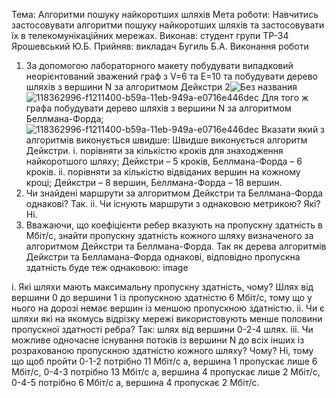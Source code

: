 Тема: Алгоритми пошуку найкоротших шляхів
Мета роботи: Навчитись застосовувати алгоритми пошуку найкоротших шляхів та застосовувати їх в телекомунікаційних мережах.
Виконав: студент групи ТР-34 Ярошевський Ю.Б.
Прийняв: викладач Бугиль Б.А.
Виконання роботи
1. За допомогою лабораторного макету побудувати випадковий неорієнтований зважений граф з V=6 та E=10 та побудувати дерево шляхів з вершини N за алгоритмом Дейкстри
2![Без названия](https://user-images.githubusercontent.com/84239051/118376285-c3a28d80-b5cf-11eb-9792-dd5613ce9db0.png)
![118362996-f1211400-b59a-11eb-949a-e0716e446dec](https://user-images.githubusercontent.com/84239051/118376295-d0bf7c80-b5cf-11eb-8700-f95c35086b01.png)
Для того ж графа побудувати дерево шляхів з вершини N за алгоритмом Беллмана-Форда;
![118362996-f1211400-b59a-11eb-949a-e0716e446dec](https://user-images.githubusercontent.com/84239051/118376299-db7a1180-b5cf-11eb-8b8f-86f644183d50.png)
 Вказати який з алгоритмів виконується швидше:
Швидше виконується алгоритм Дейкстри.
i. порівняти за кількістю кроків для знаходження найкоротшого шляху;
Дейкстри – 5 кроків, Беллмана-Форда – 6 кроків.
ii. порівняти за кількістю відвіданих вершин на кожному кроці;
Дейкстри – 8 вершин, Беллмана-Форда – 18 вершин.
4. Чи знайдені маршрути за алгоритмом Дейкстри та Беллмана-Форда однакові?
Так.
ii. Чи існують маршрути з однаковою метрикою? Які?
Ні.
5. Вважаючи, що коефіцієнти ребер вказують на пропускну здатність в Мбіт/с, знайти пропускну здатність кожного шляху визначеного за алгоритмом Дейкстри та Беллмана-Форда.
Так як дерева алгоритмів Дейкстри та Белламана-Форда однакові, відповідно пропускна здатність буде теж однаковою:
image

i. Які шляхи мають максимальну пропускну здатність, чому?
Шлях від вершини 0 до вершини 1 із пропускною здатністю 6 Мбіт/с, тому що у нього на дорозі немає вершин із меншою пропускною здатністю.
ii. Чи є шляхи які на якомусь відрізку мережі використовують менше половини пропускної здатності ребра?
Так: шлях від вершини 0-2-4 шлях.
iii. Чи можливе одночасне існування потоків із вершини N до всіх інших із розрахованою пропускною здатністю кожного шляху? Чому?
Ні, тому що щоб пройти 0-1-2 потрібно 11 Мбіт/с а, вершина 1 пропускає лише 6 Мбіт/с, 0-4-3 потрібно 13 Мбіт/с а, вершина 4 пропускає лише 2 Мбіт/с, 0-4-5 потрібно 6 Мбіт/с а, вершина 4 пропускає 2 Мбіт/с.


